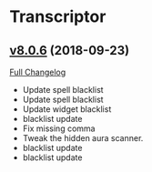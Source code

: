 # Transcriptor

## [v8.0.6](https://github.com/BigWigsMods/Transcriptor/tree/v8.0.6) (2018-09-23)
[Full Changelog](https://github.com/BigWigsMods/Transcriptor/compare/v8.0.5...v8.0.6)

- Update spell blacklist  
- Update spell blacklist  
- Update widget blacklist  
- blacklist update  
- Fix missing comma  
- Tweak the hidden aura scanner.  
- blacklist update  
- blacklist update  
